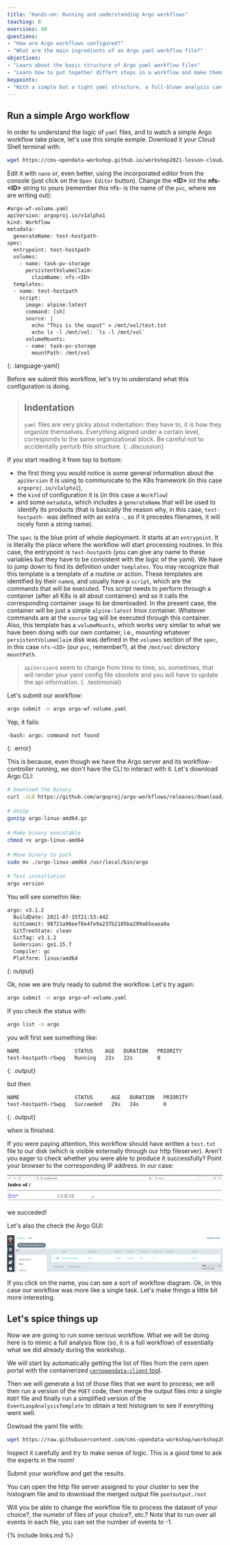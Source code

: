 ```yaml
---
title: "Hands-on: Running and understanding Argo workflows"
teaching: 0
exercises: 40
questions:
- "How are Argo workflows configured?"
- "What are the main ingredients of an Argo yaml workflow file?"
objectives:
- "Learn about the basic structure of Argo yaml workflow files"
- "Learn how to put together differt steps in a workflow and make them run in series"
keypoints:
- "With a simple but a tight yaml structure, a full-blown analysis can be performed using the Argo tool on a K8s cluster."
---
```


## Run a simple Argo workflow

In order to understand the logic of `yaml` files, and to watch a simple Argo workflow take place, let's use this simple exmple.  Download it your Cloud Shell terminal with:

```bash
wget https://cms-opendata-workshop.github.io/workshop2021-lesson-cloud/files/argo-wf-volume.yaml
```

Edit it with `nano` or, even better, using the incorporated editor from the console (just click on the `Open Editor` button).  Change the **\<ID\>** int the **nfs-\<ID\>** string to yours (remember this nfs-<ID> is the name of the `pvc`, where we are writing out):

~~~
#argo-wf-volume.yaml
apiVersion: argoproj.io/v1alpha1
kind: Workflow
metadata:
  generateName: test-hostpath-
spec:
  entrypoint: test-hostpath
  volumes:
    - name: task-pv-storage
      persistentVolumeClaim:
        claimName: nfs-<ID>
  templates:
  - name: test-hostpath
    script:
      image: alpine:latest
      command: [sh]
      source: |
        echo "This is the ouput" > /mnt/vol/test.txt
        echo ls -l /mnt/vol: `ls -l /mnt/vol`
      volumeMounts:
      - name: task-pv-storage
        mountPath: /mnt/vol
~~~
{: .language-yaml}


Before we submit this workflow, let's try to understand what this configuration is doing.

> ## Indentation
>
> `yaml` files are very picky about indentation: they have to, it is how they organize themselves.  Everything aligned under a certain level, corresponds to the same organizational block.  Be careful not to accidentally perturb this structure.
{: .discussion}

If you start reading it from top to bottom:
  - the first thing you would notice is some general information about the `apiVersion` it is using to communicate to the K8s framework (in this case `argoproj.io/v1alpha1`),
  - the `kind` of configuration it is (in this case a `Workflow`)
  - and some `metadata`, which includes a `generateName` that will be used to identify its products (that is basically the reason why, in this case, `test-hostpath-` was defined with an extra `-`, so if it precedes filenames, it will nicely form a string name).

The `spec` is the blue print of whole deployment.  It starts at an `entrypoint`.  It is literally the place where the workflow will start processing routines.  In this case, the entrypoint is `test-hostpath` (you can give any name to these variables but they have to be consistent with the logic of the yaml).  We have to jump down to find its definition under `templates`.  You may recognize that this template is a template of a routine or action.  These templates are identified by their `name`s, and usually have a `script`, which are the commands that will be executed.  This script needs to perform through a container (after all K8s is all about containers) and so it calls the corresponding container `image` to be downloaded.  In the present case, the container will be just a simple `alpine:latest` linux container. Whatever commands are at the `source` tag will be executed through this container.  Also, this template has a `volumeMounts`, which works very similar to what we have been doing with our own container, i.e., mounting whatever `persistentVolumeClaim` disk was defined in the `volumes` section of the `spec`, in this case `nfs-<ID>` (our `pvc`, remember?), at the `/mnt/vol` directory `mountPath`.

> `apiVersion`s seem to change from time to time, so, sometimes, that will render your yaml config file obsolete and you will have to update the api information.
{: .testimonial}

Let's submit our workflow:

```bash
argo submit -n argo argo-wf-volume.yaml
```

Yep, it fails:

~~~
-bash: argo: command not found
~~~
{: .error}

This is because, even though we have the Argo server and its workflow-controller running, we don't have the CLI to interact with it.  Let's download Argo CLI:

```bash
# Download the binary
curl -sLO https://github.com/argoproj/argo-workflows/releases/download/v3.1.2/argo-linux-amd64.gz

# Unzip
gunzip argo-linux-amd64.gz

# Make binary executable
chmod +x argo-linux-amd64

# Move binary to path
sudo mv ./argo-linux-amd64 /usr/local/bin/argo

# Test installation
argo version
```

You will see somethin like:

~~~
argo: v3.1.2
  BuildDate: 2021-07-15T21:53:44Z
  GitCommit: 98721a96eef8e4fe9a237b2105ba299a65eaea9a
  GitTreeState: clean
  GitTag: v3.1.2
  GoVersion: go1.15.7
  Compiler: gc
  Platform: linux/amd64
~~~
{: output}

Ok, now we are truly ready to submit the workflow.  Let's try again:

```bash
argo submit -n argo argo-wf-volume.yaml
```

If you check the status with:

```bash
argo list -n argo
```
you will first see something like:

~~~
NAME                  STATUS    AGE   DURATION   PRIORITY
test-hostpath-r5wpg   Running   22s   22s        0
~~~
{: .output}

but then

~~~
NAME                  STATUS      AGE   DURATION   PRIORITY
test-hostpath-r5wpg   Succeeded   29s   24s        0
~~~
{: .output}

when is finished.

If you were paying attention, this workflow should have written a `test.txt` file to our disk (which is visible externally through our http fileserver).  Aren't you eager to check whether you were able to produce it successfully?  Point your browser to the corresponding IP address.  In our case:

![](../fig/testtxt.png)

we succeded!

Let's also the check the Argo GUI:

![](../fig/argotest.png)

If you click on the name, you can see a sort of workflow diagram.  Ok, in this case our workflow was more like a single task.  Let's make things a little bit more interesting.

## Let's spice things up

Now we are going to run some serious workflow.  What we will be doing here is to mimic a full analysis flow (so, it is a full workflow) of essentially what we did already during the workshop.  
  
We will start by automatically getting the list of files from the cern open portal with the containerized [`cernopendata-client` tool](https://cernopendata-client.readthedocs.io/en/latest/).  
  
Then we will generate a list of those files that we want to process;  we will then run a version of the `POET` code, then merge the output files into a single `ROOT` file and finally run a simplified version of the `EventLoopAnalysisTemplate` to obtain a test histogram to see if everything went well.
  
Dowload the yaml file with:

```bash
wget https://raw.githubusercontent.com/cms-opendata-workshop/workshop2021-poetpayload-cloud/master/PhysObjectExtractor/cloud/workshop_argo.yaml
```

Inspect it carefully and try to make sense of logic.  This is a good time to ask the experts in the room!

Submit your workflow and get the results.
  
You can open the http file server assigned to your cluster to see the histogram file and to download the merged output file `poetoutput.root`

Will you be able to change the workflow file to process the dataset of your choice?, the numebr of files of your choice?, etc.? Note that to run over all events in each file, you can set the number of events to -1.




{% include links.md %}
